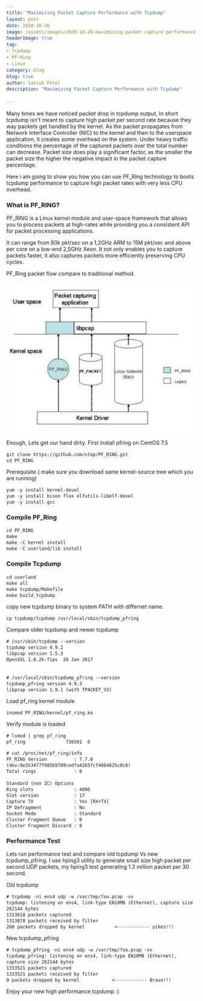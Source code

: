 ```yaml
---
title: "Maximizing Packet Capture Performance with Tcpdump"
layout: post
date: 2020-10-26
image: /assets/images/2020-10-26-maximizing-packet-capture-performance-with-tcpdump/hose-on-face.png
headerImage: true
tag:
- Tcpdump
- PF-Ring
- Linux
category: blog
blog: true
author: Satish Patel
description: "Maximizing Packet Capture Performance with Tcpdump"

---
```


Many times we have noticed packet drop in tcpdump output, In short tcpdump isn't meant to capture high packet per second rate because they way packets get handled by the kernel. As the packet propagates from Network Interface Controller (NIC) to the kernel and then to the userspace application, it creates some overhead on the system. Under heavy traffic conditions the percentage of the captured packets over the total number can decrease. Packet size does play a significant factor, as the smaller the packet size the higher the negative impact in the packet capture percentage.

Here i am going to show you how you can use PF_Ring technology to boots tcpdump performance to capture high packet rates with very less CPU overhead.

### What is PF_RING?

PF_RING is a Linux kernel module and user-space framework that allows you to process packets at high-rates while providing you a consistent API for packet processing applications.

It can range from 80k pkt/sec on a 1,2GHz ARM to 15M pkt/sec and above per core on a low-end 2,5GHz Xeon. It not only enables you to capture packets faster, it also captures packets more efficiently preserving CPU cycles.

PF_Ring packet flow compare to traditional method.

![<img>](/assets/images/2020-10-26-maximizing-packet-capture-performance-with-tcpdump/pfring-diagram-small.png)

Enough, Lets get our hand dirty. First install pfring on CentOS 7.5

```
git clone https://github.com/ntop/PF_RING.git
cd PF_RING
```

Prerequisite ( make sure you download same kernel-source tree which you are running)

```
yum -y install kernel-devel
yum -y install bison flex elfutils-libelf-devel
yum -y install gcc
```

### Compile PF_Ring 

```
cd PF_RING
make
make -C kernel install
make -C userland/lib install
```

### Compile Tcpdump

```
cd userland
make all
make tcpdump/Makefile
make build_tcpdump
```

copy new tcpdump binary to system PATH with differnet name.

```
cp tcpdump/tcpdump /usr/local/sbin/tcpdump_pfring
```

Compare older tcpdump and newer tcpdump 

```
# /usr/sbin/tcpdump --version
tcpdump version 4.9.2
libpcap version 1.5.3
OpenSSL 1.0.2k-fips  26 Jan 2017
 
 
# /usr/local/sbin/tcpdump_pfring --version
tcpdump_pfring version 4.9.3
libpcap version 1.9.1 (with TPACKET_V3)
```

Load pf_ring kernel module 

```
insmod PF_RING/kernel/pf_ring.ko
```

Verify module is loaded 

```
# lsmod | grep pf_ring
pf_ring               726561  0
```

```
# cat /proc/net/pf_ring/info
PF_RING Version          : 7.7.0 (dev:9e353477f985b9709cedfa4265fcf4864825c0c6)
Total rings              : 0
 
Standard (non ZC) Options
Ring slots               : 4096
Slot version             : 17
Capture TX               : Yes [RX+TX]
IP Defragment            : No
Socket Mode              : Standard
Cluster Fragment Queue   : 0
Cluster Fragment Discard : 0
```

### Performance Test

Lets run performance test and compare old tcpdump Vs new tcpdump_pfring. I use hping3 utility to generate small size high packet per second UDP packets, my hping3 test generating 1.3 million packet per 30 second. 

Old tcpdump

```
# tcpdump -ni ens4 udp -w /var/tmp/foo.pcap -vv
tcpdump: listening on ens4, link-type EN10MB (Ethernet), capture size 262144 bytes
1313618 packets captured
1313878 packets received by filter
260 packets dropped by kernel           <------------ yikes!!!
```

New tcpdump_pfring

```
# tcpdump_pfring -ni ens4 udp -w /var/tmp/foo.pcap -vv
tcpdump_pfring: listening on ens4, link-type EN10MB (Ethernet), capture size 262144 bytes
1333521 packets captured
1333521 packets received by filter
0 packets dropped by kernel            <------------ Bravo!!!
```

Enjoy your new high performance tcpdump :) 




